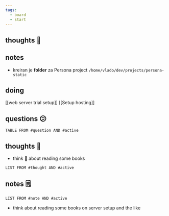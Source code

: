 ```yaml
---
tags:
  - board
  - start
---
```

## thoughts 💭
## notes
- kreiran je **folder** za Persona project
	`/home/vlado/dev/projects/persona-static`

## doing
[[web server trial setup]]
[[Setup hosting]]

## questions 😕
```dataview
TABLE FROM #question AND #active
```

## thoughts 🤔
- think 🤔 about reading some books
```dataview
LIST FROM #thought AND #active
```
## notes 🗒
```dataview
LIST FROM #note AND #active
```
- think about reading some books on server setup and the like
